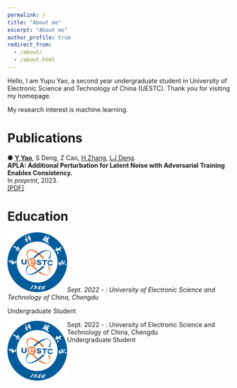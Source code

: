 ```yaml
---
permalink: /
title: "About me"
excerpt: "About me"
author_profile: true
redirect_from: 
  - /about/
  - /about.html
---
```


Hello, I am Yupu Yao, a second year undergraduate student in University of Electronic Science and Technology of China (UESTC). Thank you for visiting my homepage.

My research interest is machine learning.

Publications
======
● [**Y Yao**](https://yupuyao.github.io), S Deng, Z Cao, [H Zhang](https://harryzhangog.github.io/), [LJ Deng](https://liangjiandeng.github.io/).  
**APLA: Additional Perturbation for Latent Noise with Adversarial Training Enables Consistency.**  
In _preprint_, 2023.  
[[PDF]](https://arxiv.org/abs/2308.12605)

Education
======
<img src="../images/UESTC.png" alt="Image cannot load" width="135" height="135" />_Sept. 2022 - : University of Electronic Science and Technology of China, Chengdu_

Undergraduate Student



<!DOCTYPE html>
<html>
<head>
  <style>
    .container {
      display: flex;
      align-items: flex-start;
    }
    .text-container {
      display: flex;
      flex-direction: column;
      justify-content: space-between;
    }
  </style>
</head>
<body>

  <div class="container">
    <img src="../images/UESTC.png" alt="Image cannot load" width="135" height="135" />
    <div class="text-container">
      <div>Sept. 2022 - : University of Electronic Science and Technology of China, Chengdu</div>
      <div>Undergraduate Student</div>
    </div>
  </div>

</body>
</html>
